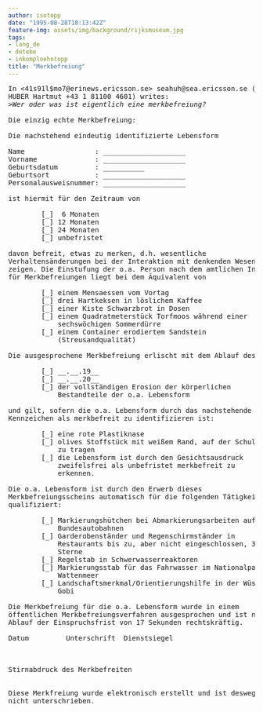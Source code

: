 ```yaml
---
author: isotopp
date: "1995-08-28T18:13:42Z"
feature-img: assets/img/background/rijksmuseum.jpg
tags:
- lang_de
- detebe
- inkomploehntopp
title: "Merkbefreiung"
---
```


<pre>
In &lt;41s91l$mo7@erinews.ericsson.se&gt; seahuh@sea.ericsson.se (AT/SEATUD
HUBER Hartmut +43 1 81100 4601) writes:
<i>&gt;Wer oder was ist eigentlich eine merkbefreiung?
</i>
Die einzig echte Merkbefreiung:

Die nachstehend eindeutig identifizierte Lebensform

Name                 : ____________________
Vorname              : ____________________
Geburtsdatum         : __________
Geburtsort           : ____________________
Personalausweisnummer: ____________________

ist hiermit für den Zeitraum von

        [_]  6 Monaten
        [_] 12 Monaten
        [_] 24 Monaten
        [_] unbefristet

davon befreit, etwas zu merken, d.h. wesentliche
Verhaltensänderungen bei der Interaktion mit denkenden Wesen zu
zeigen. Die Einstufung der o.a. Person nach dem amtlichen Index
für Merkbefreiungen liegt bei dem Äquivalent von

        [_] einem Mensaessen vom Vortag
        [_] drei Hartkeksen in löslichem Kaffee
        [_] einer Kiste Schwarzbrot in Dosen
        [_] einem Quadratmeterstück Torfmoos während einer
            sechswöchigen Sommerdürre
        [_] einem Container erodiertem Sandstein
            (Streusandqualität)

Die ausgesprochene Merkbefreiung erlischt mit dem Ablauf des

        [_] __.__.19__
        [_] __.__.20__
        [_] der vollständigen Erosion der körperlichen
            Bestandteile der o.a. Lebensform

und gilt, sofern die o.a. Lebensform durch das nachstehende
Kennzeichen als merkbefreit zu identifizieren ist:

        [_] eine rote Plastiknase
        [_] olives Stoffstück mit weißem Rand, auf der Schulter
            zu tragen
        [_] die Lebensform ist durch den Gesichtsausdruck
            zweifelsfrei als unbefristet merkbefreit zu
            erkennen.

Die o.a. Lebensform ist durch den Erwerb dieses
Merkbefreiungsscheins automatisch für die folgenden Tätigkeiten
qualifiziert:

        [_] Markierungshütchen bei Abmarkierungsarbeiten auf
            Bundesautobahnen
        [_] Garderobenständer und Regenschirmständer in
            Restaurants bis zu, aber nicht eingeschlossen, 3
            Sterne
        [_] Regelstab in Schwerwasserreaktoren
        [_] Markierungsstab für das Fahrwasser im Nationalpark
            Wattenmeer
        [_] Landschaftsmerkmal/Orientierungshilfe in der Wüste
            Gobi

Die Merkbefreiung für die o.a. Lebensform wurde in einem
öffentlichen Merkbefreiungsverfahren ausgesprochen und ist nach
Ablauf der Einspruchsfrist von 17 Sekunden rechtskräftig.

Datum         Unterschrift  Dienstsiegel



Stirnabdruck des Merkbefreiten


Diese Merkfreiung wurde elektronisch erstellt und ist deswegen
nicht unterschrieben.
</pre>

<br>
